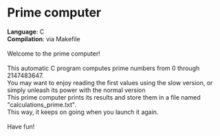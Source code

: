 # Prime computer
<b>Language</b>: C<br>
<b>Compilation</b>: via Makefile<br>
<br>
Welcome to the prime computer!<br>
<br>
This automatic C program computes prime numbers from 0 through 2147483647.<br>
You may want to enjoy reading the first values using the slow version, or simply unleash its power with the normal version<br>
This prime computer prints its results and store them in a file named "calculations_prime.txt".<br>
This way, it keeps on going when you launch it again.<br>
<br>
Have fun!